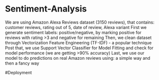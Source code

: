 # Sentiment-Analysis
We are using Amazon Alexa Reviews dataset (3150 reviews), that contains: customer reviews, rating out of 5, date of review, Alexa variant
First we generate sentiment labels: positive/negative, by marking positive for reviews with rating >3 and negative for remaining
Then, we clean dataset through Vectorization Feature Engineering (TF-IDF) - a popular technique
Post that, we use Support Vector Classifier for Model Fitting and check for model performance (we are getting >90% accuracy)
Last, we use our model to do predictions on real Amazon reviews using: a simple way and then a fancy way 

#Deployment 
